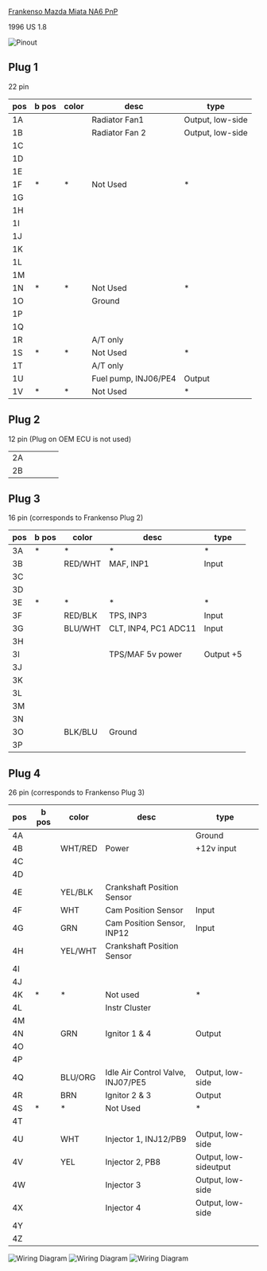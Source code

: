 [Frankenso Mazda Miata NA6 PnP](Frankenso-MazdaMiataNA6-pnp)

1996 US 1.8

![Pinout](Images/frankenso_connector_miata_1996.png)

## Plug 1
22 pin

| pos | b pos | color | desc                 | type             |
| --- | ----- | ----- | -------------------- | ---------------- |
| 1A  |       |       | Radiator Fan1        | Output, low-side |
| 1B  |       |       | Radiator Fan 2       | Output, low-side |
| 1C  |       |       |                      |                  |
| 1D  |       |       |                      |                  |
| 1E  |       |       |                      |                  |
| 1F  | \*    | \*    | Not Used             | \*               |
| 1G  |       |       |                      |                  |
| 1H  |       |       |                      |                  |
| 1I  |       |       |                      |                  |
| 1J  |       |       |                      |                  |
| 1K  |       |       |                      |                  |
| 1L  |       |       |                      |                  |
| 1M  |       |       |                      |                  |
| 1N  | \*    | \*    | Not Used             | \*               |
| 1O  |       |       | Ground               |                  |
| 1P  |       |       |                      |                  |
| 1Q  |       |       |                      |                  |
| 1R  |       |       | A/T only             |                  |
| 1S  | \*    | \*    | Not Used             | \*               |
| 1T  |       |       | A/T only             |                  |
| 1U  |       |       | Fuel pump, INJ06/PE4 | Output           |
| 1V  | \*    | \*    | Not Used             | \*               |

## Plug 2
12 pin (Plug on OEM ECU is not used)

|    |  |  |  |  |
| -- | -| -| -| -|
| 2A |  |  |  |  |
| 2B |  |  |  |  |

## Plug 3
16 pin  (corresponds to Frankenso Plug 2)

| pos | b pos | color   | desc                 | type      |
| --- | ----- | ------- | -------------------- | --------- |
| 3A  | \*    | \*      | \*                   | \*        |
| 3B  |       | RED/WHT | MAF, INP1            | Input     |
| 3C  |       |         |                      |           |
| 3D  |       |         |                      |           |
| 3E  | \*    | \*      | \*                   | \*        |
| 3F  |       | RED/BLK | TPS, INP3            | Input     |
| 3G  |       | BLU/WHT | CLT, INP4, PC1 ADC11 | Input     |
| 3H  |       |         |                      |           |
| 3I  |       |         | TPS/MAF 5v power     | Output +5 |
| 3J  |       |         |                      |           |
| 3K  |       |         |                      |           |
| 3L  |       |         |                      |           |
| 3M  |       |         |                      |           |
| 3N  |       |         |                      |           |
| 3O  |       | BLK/BLU | Ground               |           |
| 3P  |       |         |                      |           |

## Plug 4
26 pin (corresponds to Frankenso Plug 3)

| pos | b pos | color   | desc                              | type                  |
| --- | ----- | ------- | --------------------------------- | --------------------- |
| 4A  |       |         |                                   | Ground                |
| 4B  |       | WHT/RED | Power                             | \+12v input           |
| 4C  |       |         |                                   |                       |
| 4D  |       |         |                                   |                       |
| 4E  |       | YEL/BLK | Crankshaft Position Sensor        |                       |
| 4F  |       | WHT     | Cam Position Sensor               | Input                 |
| 4G  |       | GRN     | Cam Position Sensor, INP12        | Input                 |
| 4H  |       | YEL/WHT | Crankshaft Position Sensor        |                       |
| 4I  |       |         |                                   |                       |
| 4J  |       |         |                                   |                       |
| 4K  | \*    | \*      | Not used                          | \*                    |
| 4L  |       |         | Instr Cluster                     |                       |
| 4M  |       |         |                                   |                       |
| 4N  |       | GRN     | Ignitor 1 & 4                     | Output                |
| 4O  |       |         |                                   |                       |
| 4P  |       |         |                                   |                       |
| 4Q  |       | BLU/ORG | Idle Air Control Valve, INJ07/PE5 | Output, low-side      |
| 4R  |       | BRN     | Ignitor 2 & 3                     | Output                |
| 4S  | \*    | \*      | Not Used                          | \*                    |
| 4T  |       |         |                                   |                       |
| 4U  |       | WHT     | Injector 1, INJ12/PB9             | Output, low-side      |
| 4V  |       | YEL     | Injector 2, PB8                   | Output, low-sideutput |
| 4W  |       |         | Injector 3                        | Output, low-side      |
| 4X  |       |         | Injector 4                        | Output, low-side      |
| 4Y  |       |         |                                   |                       |
| 4Z  |       |         |                                   |                       |

![Wiring Diagram](Images/1996_miata_1.8_1.png)
![Wiring Diagram](Images/1996_miata_1.8_2.png)
![Wiring Diagram](Images/1996_miata_1.8_full.png)
